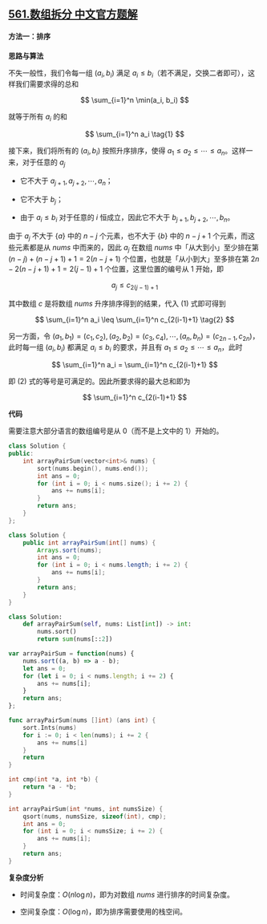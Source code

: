 ## [561.数组拆分 中文官方题解](https://leetcode.cn/problems/array-partition/solutions/100000/shu-zu-chai-fen-i-by-leetcode-solution-9m9y)
#### 方法一：排序

**思路与算法**

不失一般性，我们令每一组 $(a_i, b_i)$ 满足 $a_i \leq b_i$（若不满足，交换二者即可），这样我们需要求得的总和

$$
\sum_{i=1}^n \min(a_i, b_i)
$$

就等于所有 $a_i$ 的和

$$
\sum_{i=1}^n a_i \tag{1}
$$

接下来，我们将所有的 $(a_i, b_i)$ 按照升序排序，使得 $a_1 \leq a_2 \leq \cdots \leq a_n$。这样一来，对于任意的 $a_j$

- 它不大于 $a_{j+1}, a_{j+2}, \cdots, a_n$；

- 它不大于 $b_j$；

- 由于 $a_i \leq b_i$ 对于任意的 $i$ 恒成立，因此它不大于 $b_{j+1}, b_{j+2}, \cdots, b_n$。

由于 $a_j$ 不大于 $\{a\}$ 中的 $n-j$ 个元素，也不大于 $\{b\}$ 中的 $n-j+1$ 个元素，而这些元素都是从 $\textit{nums}$ 中而来的，因此 $a_j$ 在数组 $\textit{nums}$ 中「从大到小」至少排在第 $(n-j) + (n-j+1) + 1 = 2(n-j+1)$ 个位置，也就是「从小到大」至多排在第 $2n - 2(n-j+1) + 1 = 2(j-1) + 1$ 个位置，这里位置的编号从 $1$ 开始，即

$$
a_j \leq c_{2(j-1)+1}
$$

其中数组 $c$ 是将数组 $\textit{nums}$ 升序排序得到的结果，代入 $(1)$ 式即可得到

$$
\sum_{i=1}^n a_i \leq \sum_{i=1}^n c_{2(i-1)+1} \tag{2}
$$

另一方面，令 $(a_1, b_1) = (c_1, c_2), (a_2, b_2) = (c_3, c_4), \cdots, (a_n, b_n) = (c_{2n-1}, c_{2n})$，此时每一组 $(a_i, b_i)$ 都满足 $a_i \leq b_i$ 的要求，并且有 $a_1 \leq a_2 \leq \cdots \leq a_n$，此时

$$
\sum_{i=1}^n a_i = \sum_{i=1}^n c_{2(i-1)+1}
$$

即 $(2)$ 式的等号是可满足的。因此所要求得的最大总和即为

$$
\sum_{i=1}^n c_{2(i-1)+1}
$$

**代码**

需要注意大部分语言的数组编号是从 $0$（而不是上文中的 $1$）开始的。

```C++ [sol1-C++]
class Solution {
public:
    int arrayPairSum(vector<int>& nums) {
        sort(nums.begin(), nums.end());
        int ans = 0;
        for (int i = 0; i < nums.size(); i += 2) {
            ans += nums[i];
        }
        return ans;
    }
};
```

```Java [sol1-Java]
class Solution {
    public int arrayPairSum(int[] nums) {
        Arrays.sort(nums);
        int ans = 0;
        for (int i = 0; i < nums.length; i += 2) {
            ans += nums[i];
        }
        return ans;
    }
}
```

```Python [sol1-Python3]
class Solution:
    def arrayPairSum(self, nums: List[int]) -> int:
        nums.sort()
        return sum(nums[::2])
```

```JavaScript [sol1-JavaScript]
var arrayPairSum = function(nums) {
    nums.sort((a, b) => a - b);
    let ans = 0;
    for (let i = 0; i < nums.length; i += 2) {
        ans += nums[i];
    }
    return ans;
};
```

```go [sol1-Golang]
func arrayPairSum(nums []int) (ans int) {
    sort.Ints(nums)
    for i := 0; i < len(nums); i += 2 {
        ans += nums[i]
    }
    return
}
```

```C [sol1-C]
int cmp(int *a, int *b) {
    return *a - *b;
}

int arrayPairSum(int *nums, int numsSize) {
    qsort(nums, numsSize, sizeof(int), cmp);
    int ans = 0;
    for (int i = 0; i < numsSize; i += 2) {
        ans += nums[i];
    }
    return ans;
}
```

**复杂度分析**

- 时间复杂度：$O(n\log n)$，即为对数组 $\textit{nums}$ 进行排序的时间复杂度。

- 空间复杂度：$O(\log n)$，即为排序需要使用的栈空间。